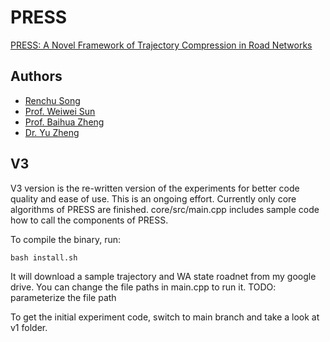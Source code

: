 PRESS
=====

[PRESS: A Novel Framework of Trajectory Compression in Road Networks](http://www.vldb.org/pvldb/vol7/p661-song.pdf)

## Authors
* [Renchu Song](http://www.songrenchu.com)
* [Prof. Weiwei Sun](http://homepage.fudan.edu.cn/wwsun/)
* [Prof. Baihua Zheng](http://www.mysmu.edu/faculty/bhzheng/)
* [Dr. Yu Zheng](http://research.microsoft.com/en-us/people/yuzheng/)

## V3
V3 version is the re-written version of the experiments for better code quality and ease of use.
This is an ongoing effort. Currently only core algorithms of PRESS are finished. core/src/main.cpp includes sample code how to call the components of PRESS.

To compile the binary, run:
```
bash install.sh
```
It will download a sample trajectory and WA state roadnet from my google drive.
You can change the file paths in main.cpp to run it.
TODO: parameterize the file path

To get the initial experiment code, switch to main branch and take a look at v1 folder.
